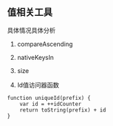 ## 值相关工具

具体情况具体分析

1. compareAscending

2. nativeKeysIn

3. size

3. Id值访问器函数
```
function uniqueId(prefix) {
	var id = ++idCounter
	return toString(prefix) + id
}
```